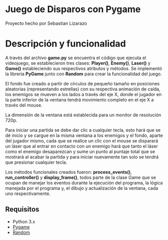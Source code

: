 # Juego de Disparos con Pygame

Proyecto hecho por Sebastian Lizarazo

# Descripción y funcionalidad

A través del archivo **game.py** se encuentra el código que ejecuta el videojuego, se establecieron tres clases:
**Player()**, **Enemy()**, **Laser()** y **Game()** estableciendo sus respectivos atributos y métodos. Se implementó la librería **PyGame** junto con **Random** para crear la funcionalidad del juego.

El fondo fue creado a partir de círculos de pequeño tamaño en posiciones aleatorias (representando estrellas) con su respectiva animación de caída, los enemigos se mueven a los lados a través del eje X, donde el jugador en la parte inferior de la ventana tendrá movimiento completo en el eje X a través del mouse.

La dimensión de la ventana está establecida para un monitor de resolución 720p.

Para iniciar una partida se debe dar clic a cualquier tecla, esto hará que se dé inicio y se cargue en la misma ventana a los enemigos y el fondo, aparte del jugador mismo, cada que se realice un clic con el mouse se disparará un láser que al entrar en contacto con un enemigo hará que tanto el láser como el enemigo desaparezcan y sume un punto al puntaje total que se mostrará al acabar la partida y para iniciar nuevamente tan solo se tendrá que presionar cualquier tecla.

Los métodos funcionales creados fueron: **process_events()**, **run_controller()** y **display_frame()**, todos parte de la clase Game que se ocupan de manejar los eventos durante la ejecución del programa, la lógica manejada por el programa y, el dibujo y actualización de la ventana, cada uno respectivamente.

## Requisitos

- Python 3.x
- [Pygame](https://www.pygame.org/)
- [Random](https://docs.python.org/es/3.10/library/random.html)


